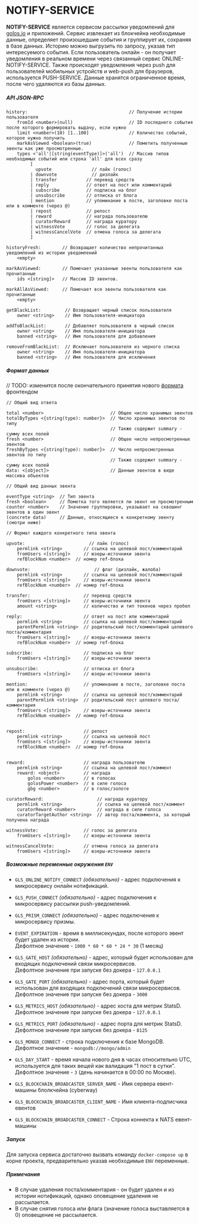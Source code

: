 # NOTIFY-SERVICE

**NOTIFY-SERVICE** является сервисом рассылки уведомлений для [golos.io](https://golos.io) и приложений.
Сервис извлекает из блокчейна необходимые данные, определяет произошедшие события и группирует их,
сохраняя в базе данных.
Историю можно выгрузить по запросу, указав тип интересуемого события.
Если пользователь онлайн - он получает уведомления в реальном времени через связанный сервис ONLINE-NOTIFY-SERVICE.
Также происходят уведомления через push для пользователей мобильных устройств и web-push для браузеров, используется PUSH-SERVICE.
Данные хранятся ограниченное время, после чего удаляются из базы данных.

##### API JSON-RPC

```
history:                                      // Получение истории пользователя
    fromId <number>(null)                     // ID последнего события после которого формировать выдачу, если нужно
    limit <number>(10) [1..100]               // Количество событий, которое нужно получить
    markAsViewed <boolean>(true)              // Пометить полученные эвенты как уже просмотренные.
    types <'all'|[string(eventType)]>('all')  // Массив типов необходимых событий или строка 'all' для всех сразу
         [
           upvote               // лайк (голос)
         | downvote             // дизлайк
         | transfer           // перевод средств
         | reply              // ответ на пост или комментарий
         | subscribe          // подписка на блог
         | unsubscribe        // отписка от блога
         | mention            // упоминание в посте, заголовке поста или в комменте (через @)
         | repost             // репост
         | reward             // награда пользователю
         | curatorReward      // награда куратору
         | witnessVote        // голос за делегата
         | witnessCancelVote  // отмена голоса за делегата
         ]

historyFresh:        // Возвращает количество непрочитанных уведомлений из истории уведомлений
    <empty>

markAsViewed:        // Помечает указанные эвенты пользователя как прочитанные
    ids <[string]>   // Массив ID эвентов.

markAllAsViewed:     // Помечает все эвенты пользователя как прочитанные
    <empty>

getBlackList:         // Возвращает черный список пользователя
    owner <string>    // Имя пользователя-инициатора

addToBlackList:       // Добавляет пользователя в черный список
    owner <string>    // Имя пользователя-инициатора
    banned <string>   // Имя пользователя для добавления

removeFromBlackList:  // Исключает пользователя из черного списка
    owner <string>    // Имя пользователя-инициатора
    banned <string>   // Имя пользователя для исключения
```

##### Формат данных

// TODO: изменится после окончательного принятия нового [формата](https://gist.github.com/Bacher/af03ae0f0e2b3f42263f9c758022c90b) фронтендом

```
// Общий вид ответа

total <number>                         // Общее число хранимых эвентов
totalByTypes <{string(type): number}>  // Число хранимых эвентов по типу
                                       // Также содержит summary - сумму всех полей
fresh <number>                         // Общее число непросмотренных эвентов
freshByTypes <{string(type): number}>  // Число непросмотренных эвентов по типу
                                       // Также содержит summary - сумму всех полей
data: <[object]>                       // Данные эвентов в виде массива объектов

// Общий вид данных эвента

eventType <string>  // Тип эвента
fresh <boolean>     // Пометка того является ли эвент не просмотренным
counter <number>    // Значение группировки, указывает на сквошинг эвентов в один эвент
(concrete data)     // Данные, относящиеся к конкретному эвенту (смотри ниже)

// Формат каждого конкретного типа эвента

upvote:                        // лайк (голос)
    permlink <string>        // ссылка на целевой пост/комментарий
    fromUsers <[string]>     // юзеры-источники эвента
    refBlockNum <number>  // номер ref-блока

downvote:                        // флаг (дизлайк, жалоба)
    permlink <string>        // ссылка на целевой пост/комментарий
    fromUsers <[string]>     // юзеры-источники эвента
    refBlockNum <number>  // номер ref-блока

transfer:                    // перевод средств
    fromUsers <[string]>     // юзеры-источники эвента
    amount <string>          // количество и тип токенов через пробел

reply:                       // ответ на пост или комментарий
    permlink <string>        // ссылка на целевой пост/комментарий
    parentPermlink <string>  // родительский пост/комментарий целевого поста/комментария
    fromUsers <[string]>     // юзеры-источники эвента
    refBlockNum <number>  // номер ref-блока

subscribe:                   // подписка на блог
    fromUsers <[string]>     // юзеры-источники эвента

unsubscribe:                 // отписка от блога
    fromUsers <[string]>     // юзеры-источники эвента

mention:                     // упоминание в посте, заголовке поста или в комменте (через @)
    permlink <string>        // ссылка на целевой пост/комментарий
    parentPermlink <string>  // родительский пост целевого поста/комментария
    fromUsers <[string]>     // юзеры-источники эвента
    refBlockNum <number>  // номер ref-блока


repost:                      // репост
    permlink <string>        // ссылка на целевой пост
    fromUsers <[string]>     // юзеры-источники эвента
    refBlockNum <number>  // номер ref-блока


reward:                      // награда пользователю
    permlink <string>        // ссылка на целевой пост/коммент
    reward: <object>         // награда
        golos <number>       // в голосах
        golosPower <number>  // в силе голоса
        gbg <number>         // в голос/золоте

curatorReward:                    // награда куратору
    permlink <string>             // ссылка на целевой пост/коммент
    curatorReward <number>        // награда в силе голоса
    curatorTargetAuthor <string>  // автор поста/коммента, за который получена награда

witnessVote:                 // голос за делегата
    fromUsers <[string]>     // юзеры-источники эвента

witnessCancelVote:           // отмена голоса за делегата
    fromUsers <[string]>     // юзеры-источники эвента
```

##### Возможные переменные окружения `ENV`

-   `GLS_ONLINE_NOTIFY_CONNECT` _(обязательно)_ - адрес подключения к микросервису онлайн нотификаций.

-   `GLS_PUSH_CONNECT` _(обязательно)_ - адрес подключения к микросервису рассылки push-уведомлений.

-   `GLS_PRISM_CONNECT` _(обязательно)_ - адрес подключения к микросервису призмы.

-   `EVENT_EXPIRATION` - время в миллисекундах, после которого эвент будет удален из истории.  
    Дефолтное значение - `1000 * 60 * 60 * 24 * 30` (1 месяц)

-   `GLS_GATE_HOST` _(обязательно)_ - адрес, который будет использован для входящих подключений связи микросервисов.  
    Дефолтное значение при запуске без докера - `127.0.0.1`

-   `GLS_GATE_PORT` _(обязательно)_ - адрес порта, который будет использован для входящих подключений связи микросервисов.  
    Дефолтное значение при запуске без докера - `3000`

-   `GLS_METRICS_HOST` _(обязательно)_ - адрес хоста для метрик StatsD.  
    Дефолтное значение при запуске без докера - `127.0.0.1`
-   `GLS_METRICS_PORT` _(обязательно)_ - адрес порта для метрик StatsD.  
    Дефолтное значение при запуске без докера - `8125`

-   `GLS_MONGO_CONNECT` - строка подключения к базе MongoDB.  
    Дефолтное значение - `mongodb://mongo/admin`

-   `GLS_DAY_START` - время начала нового дня в часах относительно UTC, используется для таких вещей как валидация "1 пост в сутки".  
    Дефолтное значение - `3` (день начинается в 00:00 по Москве).

-   `GLS_BLOCKCHAIN_BROADCASTER_SERVER_NAME` - Имя сервера евент-машины блолкчейна (cyberway)
-   `GLS_BLOCKCHAIN_BROADCASTER_CLIENT_NAME` - Имя клиента-подписчика евентов
-   `GLS_BLOCKCHAIN_BROADCASTER_CONNECT` - Строка коннекта к NATS евент-машины

##### Запуск

Для запуска сервиса достаточно вызвать команду `docker-compose up` в корне проекта, предварительно указав
необходимые `ENV` переменные.

##### Примечания

-   В случае удаления поста/комментария - он будет удален и из истории нотификаций, однако оповещение удаления не рассылается.
-   В случае снятия голоса или флага (значение голоса выставляется в 0) оповещение не рассылается.
